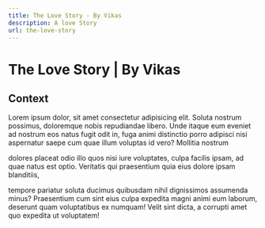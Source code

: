 ```yaml
---
title: The Love Story - By Vikas
description: A love Story
url: the-love-story
---
```


# The Love Story | By Vikas

## Context

Lorem ipsum dolor, sit amet consectetur adipisicing elit. Soluta nostrum possimus, doloremque nobis repudiandae libero. Unde itaque eum eveniet ad nostrum eos natus fugit odit in, fuga animi distinctio porro adipisci nisi aspernatur saepe cum quae illum voluptas id vero? Mollitia nostrum 

dolores placeat odio illo quos nisi iure voluptates, culpa facilis ipsam, ad quae natus est optio. Veritatis qui praesentium quia eius dolore ipsam blanditiis, 

tempore pariatur soluta ducimus quibusdam nihil dignissimos assumenda minus? Praesentium cum sint eius culpa expedita magni animi eum laborum, deserunt quam voluptatibus ex numquam! Velit sint dicta, a corrupti amet quo expedita ut voluptatem!